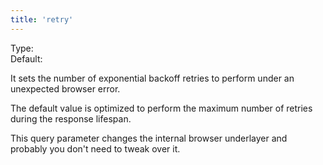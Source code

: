 ```yaml
---
title: 'retry'
--- 
```


Type: <Type children='<number>'/><br/>
Default: <Type children='2' />

It sets the number of exponential backoff retries to perform under an unexpected browser error.

The default value is optimized to perform the maximum number of retries during the response lifespan.

This query parameter changes the internal browser underlayer and probably you don't need to tweak over it.
